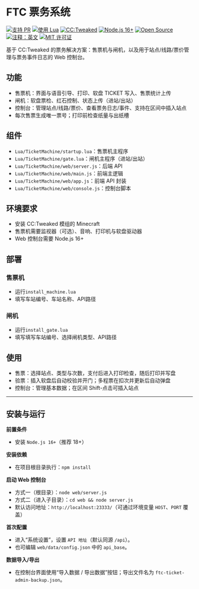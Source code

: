 
# FTC 票务系统

[![支持 PR](https://img.shields.io/badge/PRs-welcome-brightgreen.svg)](https://makeapullrequest.com) [![使用 Lua](https://img.shields.io/badge/Made%20with-Lua-blue)]() [![CC:Tweaked](https://img.shields.io/badge/CC%3ATweaked-ComputerCraft-blue)](https://tweaked.cc/) [![Node.js 16+](https://img.shields.io/badge/Node.js-16%2B-green)](https://nodejs.org/) [![Open Source](https://img.shields.io/badge/Open%20Source-%E2%9D%A4-red)]() [![注释：英文](https://img.shields.io/badge/%E6%B3%A8%E9%87%8A-%E8%8B%B1%E6%96%87-blue)]()
[![MIT 许可证](https://img.shields.io/badge/License-MIT-blue.svg)](LICENSE)

基于 CC:Tweaked 的票务解决方案：售票机与闸机，以及用于站点/线路/票价管理与票务事件日志的 Web 控制台。

## 功能
- 售票机：界面与语音引导、打印、软盘 TICKET 写入、售票统计上传
- 闸机：软盘票检、红石控制、状态上传（进站/出站）
- 控制台：管理站点/线路/票价、查看票务日志/事件、支持在区间中插入站点
- 每次售票生成唯一票号；打印前检查纸量与出纸槽

## 组件
- `Lua/TicketMachine/startup.lua`：售票机主程序
- `Lua/TicketMachine/gate.lua`：闸机主程序（进站/出站）
- `Lua/TicketMachine/web/server.js`：后端 API
- `Lua/TicketMachine/web/main.js`：前端主逻辑
- `Lua/TicketMachine/web/app.js`：前端 API 封装
- `Lua/TicketMachine/web/console.js`：控制台脚本

## 环境要求
- 安装 CC:Tweaked 模组的 Minecraft
- 售票机需要监视器（可选）、音响、打印机与软盘驱动器
- Web 控制台需要 Node.js 16+ 

## 部署
### 售票机
- 运行`install_machine.lua`
- 填写车站编号、车站名称、API路径

### 闸机
- 运行`install_gate.lua`
- 填写填写车站编号、选择闸机类型、API路径

## 使用
- 售票：选择站点、类型与次数，支付后进入打印检查，随后打印并写盘
- 验票：插入软盘后自动校验并开门；多程票在扣次并更新后自动弹盘
- 控制台：管理基本数据；在区间 Shift-点击可插入站点

---

## 安装与运行

**前置条件**
- 安装 `Node.js 16+`（推荐 18+）

**安装依赖**
- 在项目根目录执行：`npm install`

**启动 Web 控制台**
- 方式一（根目录）：`node web/server.js`
- 方式二（进入子目录）：`cd web && node server.js`
- 默认访问地址：`http://localhost:23333/`（可通过环境变量 `HOST`、`PORT` 覆盖）

**首次配置**
- 进入“系统设置”，设置 `API 地址`（默认同源 `/api`）。
- 也可编辑 `web/data/config.json` 中的 `api_base`。

**数据导入/导出**
- 在控制台界面使用“导入数据 / 导出数据”按钮；导出文件名为 `ftc-ticket-admin-backup.json`。
